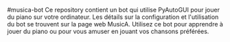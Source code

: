 #musica-bot
Ce repository contient un bot qui utilise PyAutoGUI pour jouer du piano sur votre ordinateur.
Les détails sur la configuration et l'utilisation du bot se trouvent sur la page web MusicA. Utilisez ce bot pour apprendre à jouer du piano ou pour vous amuser en jouant vos chansons préférées.
